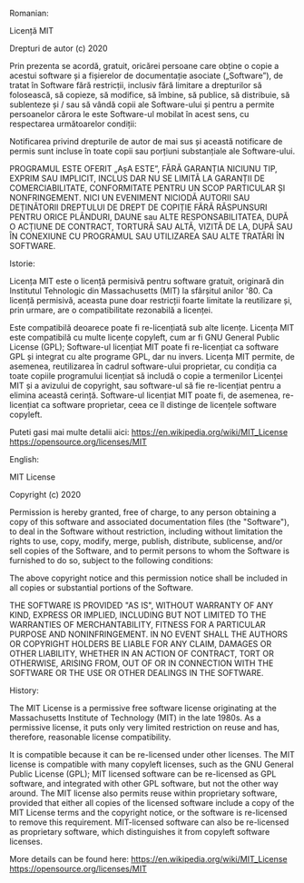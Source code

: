 Romanian:

Licență MIT

Drepturi de autor (c) 2020

Prin prezenta se acordă, gratuit, oricărei persoane care obține o copie
a acestui software și a fișierelor de documentație asociate („Software”), de tratat
în Software fără restricții, inclusiv fără limitare a drepturilor
să folosească, să copieze, să modifice, să îmbine, să publice, să distribuie, să sublenteze și / sau să vândă
copii ale Software-ului și pentru a permite persoanelor cărora le este Software-ul
mobilat în acest sens, cu respectarea următoarelor condiții:

Notificarea privind drepturile de autor de mai sus și această notificare de permis sunt incluse în toate
copii sau porțiuni substanțiale ale Software-ului.

PROGRAMUL ESTE OFERIT „AșA ESTE”, FĂRĂ GARANȚIA NICIUNU TIP, EXPRIM SAU
IMPLICIT, INCLUS DAR NU SE LIMITĂ LA GARANȚII DE COMERCIABILITATE,
CONFORMITATE PENTRU UN SCOP PARTICULAR ȘI NONFRINGEMENT. NICI UN EVENIMENT NICIODĂ
AUTORII SAU DEȚINĂTORII DREPTULUI DE DREPT DE COPIȚIE FĂRĂ RĂSPUNSURI PENTRU ORICE PLÂNDURI, DAUNE sau ALTE
RESPONSABILITATEA, DUPĂ O ACȚIUNE DE CONTRACT, TORTURĂ SAU ALTĂ, VIZITĂ DE LA,
DUPĂ SAU ÎN CONEXIUNE CU PROGRAMUL SAU UTILIZAREA SAU ALTE TRATĂRI ÎN
SOFTWARE.

Istorie:

Licența MIT este o licență permisivă pentru software gratuit, originară din Institutul Tehnologic din Massachusetts (MIT) la sfârșitul anilor '80. Ca licență permisivă, aceasta pune doar restricții foarte limitate la reutilizare și, prin urmare, are o compatibilitate rezonabilă a licenței.

Este compatibilă deoarece poate fi re-licențiată sub alte licențe. Licența MIT este compatibilă cu multe licențe copyleft, cum ar fi GNU General Public License (GPL); Software-ul licențiat MIT poate fi re-licențiat ca software GPL și integrat cu alte programe GPL, dar nu invers. Licența MIT permite, de asemenea, reutilizarea în cadrul software-ului proprietar, cu condiția ca toate copiile programului licențiat să includă o copie a termenilor Licenței MIT și a avizului de copyright, sau software-ul să fie re-licențiat pentru a elimina această cerință. Software-ul licențiat MIT poate fi, de asemenea, re-licențiat ca software proprietar, ceea ce îl distinge de licențele software copyleft.

Puteti gasi mai multe detalii aici:
https://en.wikipedia.org/wiki/MIT_License
https://opensource.org/licenses/MIT


English:

MIT License

Copyright (c) 2020

Permission is hereby granted, free of charge, to any person obtaining a copy
of this software and associated documentation files (the "Software"), to deal
in the Software without restriction, including without limitation the rights
to use, copy, modify, merge, publish, distribute, sublicense, and/or sell
copies of the Software, and to permit persons to whom the Software is
furnished to do so, subject to the following conditions:

The above copyright notice and this permission notice shall be included in all
copies or substantial portions of the Software.

THE SOFTWARE IS PROVIDED "AS IS", WITHOUT WARRANTY OF ANY KIND, EXPRESS OR
IMPLIED, INCLUDING BUT NOT LIMITED TO THE WARRANTIES OF MERCHANTABILITY,
FITNESS FOR A PARTICULAR PURPOSE AND NONINFRINGEMENT. IN NO EVENT SHALL THE
AUTHORS OR COPYRIGHT HOLDERS BE LIABLE FOR ANY CLAIM, DAMAGES OR OTHER
LIABILITY, WHETHER IN AN ACTION OF CONTRACT, TORT OR OTHERWISE, ARISING FROM,
OUT OF OR IN CONNECTION WITH THE SOFTWARE OR THE USE OR OTHER DEALINGS IN THE
SOFTWARE.

History:

The MIT License is a permissive free software license originating at the Massachusetts Institute of Technology (MIT) in the late 1980s. As a permissive license, it puts only very limited restriction on reuse and has, therefore, reasonable license compatibility.

It is compatible because it can be re-licensed under other licenses. The MIT license is compatible with many copyleft licenses, such as the GNU General Public License (GPL); MIT licensed software can be re-licensed as GPL software, and integrated with other GPL software, but not the other way around. The MIT license also permits reuse within proprietary software, provided that either all copies of the licensed software include a copy of the MIT License terms and the copyright notice, or the software is re-licensed to remove this requirement. MIT-licensed software can also be re-licensed as proprietary software, which distinguishes it from copyleft software licenses.

More details can be found here:
https://en.wikipedia.org/wiki/MIT_License
https://opensource.org/licenses/MIT
